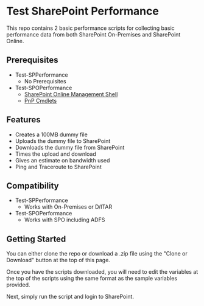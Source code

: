 # Test SharePoint Performance

This repo contains 2 basic performance scripts for collecting basic performance data
from both SharePoint On-Premises and SharePoint Online.

## Prerequisites

* Test-SPPerformance
  * No Prerequisites
* Test-SPOPerformance
  * [SharePoint Online Management Shell](https://www.microsoft.com/en-us/download/details.aspx?id=35588)
  * [PnP Cmdlets](https://docs.microsoft.com/en-us/powershell/sharepoint/sharepoint-pnp/sharepoint-pnp-cmdlets?view=sharepoint-ps)

## Features

* Creates a 100MB dummy file
* Uploads the dummy file to SharePoint
* Downloads the dummy file from SharePoint
* Times the upload and download
* Gives an estimate on bandwidth used
* Ping and Traceroute to SharePoint

## Compatibility

* Test-SPPerformance
  * Works with On-Premises or D/ITAR
* Test-SPOPerformance
  * Works with SPO including ADFS

## Getting Started

You can either clone the repo or download a .zip file using the "Clone or Download" button
at the top of this page.

Once you have the scripts downloaded, you will need to edit the variables at the top of the
scripts using the same format as the sample variables provided.

Next, simply run the script and login to SharePoint.

